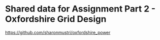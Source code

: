 # Shared data for Assignment Part 2 - Oxfordshire Grid Design

https://github.com/sharonmustri/oxfordshire_power 
